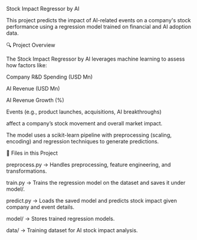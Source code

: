 Stock Impact Regressor by AI

This project predicts the impact of AI-related events on a company's stock performance using a regression model trained on financial and AI adoption data.

🔍 Project Overview

The Stock Impact Regressor by AI leverages machine learning to assess how factors like:

Company R&D Spending (USD Mn)

AI Revenue (USD Mn)

AI Revenue Growth (%)

Events (e.g., product launches, acquisitions, AI breakthroughs)

affect a company’s stock movement and overall market impact.

The model uses a scikit-learn pipeline with preprocessing (scaling, encoding) and regression techniques to generate predictions.

📂 Files in this Project

preprocess.py → Handles preprocessing, feature engineering, and transformations.

train.py → Trains the regression model on the dataset and saves it under model/.

predict.py → Loads the saved model and predicts stock impact given company and event details.

model/ → Stores trained regression models.

data/ → Training dataset for AI stock impact analysis.